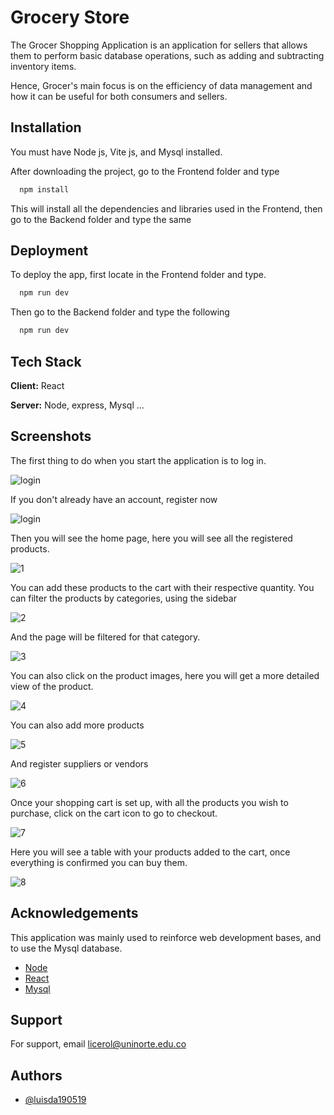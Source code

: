 
# Grocery Store

The Grocer Shopping Application is an application for sellers that allows them to perform basic database operations, such as adding and subtracting inventory items.

Hence, Grocer's main focus is on the efficiency of data management and how it can be useful for both consumers and sellers.
## Installation

You must have Node js, Vite js, and Mysql installed.

After downloading the project, go to the Frontend folder and type

```bash
  npm install
```

This will install all the dependencies and libraries used in the Frontend, then go to the Backend folder and type the same
    


## Deployment

To deploy the app, first locate in the Frontend folder and type.

```bash
  npm run dev
```

Then go to the Backend folder and type the following

```bash
  npm run dev
```

## Tech Stack

**Client:** React

**Server:** Node, express, Mysql ...


## Screenshots

The first thing to do when you start the application is to log in.

![login](https://raw.githubusercontent.com/luisda190519/GroceryStore/main/Images/login.png?token=GHSAT0AAAAAAB4C5L5AW56LKXXEWGMFBCSAY53EX4Q)

If you don't already have an account, register now

![login](https://raw.githubusercontent.com/luisda190519/GroceryStore/main/Images/signup.png?token=GHSAT0AAAAAAB4C5L5ASFGEFWGFHQBPPT4QY53EYEA)

Then you will see the home page, here you will see all the registered products.

![1](https://raw.githubusercontent.com/luisda190519/GroceryStore/main/Images/Home%20page.png?token=GHSAT0AAAAAAB4C5L5BVF4WV5FUWG2VCG7AY53EYZA)

You can add these products to the cart with their respective quantity. You can filter the products by categories, using the sidebar

![2](https://raw.githubusercontent.com/luisda190519/GroceryStore/main/Images/Verduras.png?token=GHSAT0AAAAAAB4C5L5BF5QOLB233AOFIZUCY53EZOQ)

And the page will be filtered for that category.

![3](https://raw.githubusercontent.com/luisda190519/GroceryStore/main/Images/Filter%20by%20category.png?token=GHSAT0AAAAAAB4C5L5AIXHJNXKO7A5QGSF6Y53EZUA)

You can also click on the product images, here you will get a more detailed view of the product.

![4](https://raw.githubusercontent.com/luisda190519/GroceryStore/main/Images/Product%20description.png?token=GHSAT0AAAAAAB4C5L5AH7HLNQG6FIYZDZ3EY53EZ5A)

You can also add more products

![5](https://raw.githubusercontent.com/luisda190519/GroceryStore/main/Images/Add%20product.png?token=GHSAT0AAAAAAB4C5L5BB4DIVB4LEVYV6AZIY53E2EA)

And register suppliers or vendors

![6](https://raw.githubusercontent.com/luisda190519/GroceryStore/main/Images/Add%20vendor.png?token=GHSAT0AAAAAAB4C5L5BWFVAYBEHQCESZ34CY53E2JQ)

Once your shopping cart is set up, with all the products you wish to purchase, click on the cart icon to go to checkout.

![7](https://raw.githubusercontent.com/luisda190519/GroceryStore/main/Images/Navbar.png?token=GHSAT0AAAAAAB4C5L5AH43SFSTZ7VXXNDNKY53E2PA)

Here you will see a table with your products added to the cart, once everything is confirmed you can buy them.

![8](https://raw.githubusercontent.com/luisda190519/GroceryStore/main/Images/Checkout.png?token=GHSAT0AAAAAAB4C5L5BWSQJLBKQYBEGJ4HGY53E2UQ)
## Acknowledgements

This application was mainly used to reinforce web development bases, and to use the Mysql database.
 - [Node](https://nodejs.org)
 - [React](https://reactjs.org)
 - [Mysql](https://www.mysql.com)


## Support

For support, email licerol@uninorte.edu.co


## Authors

- [@luisda190519](https://github.com/luisda190519)

